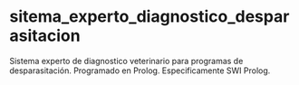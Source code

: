 # sitema_experto_diagnostico_desparasitacion
Sistema experto de diagnostico veterinario para programas de desparasitación. Programado en Prolog. Especificamente SWI Prolog.
